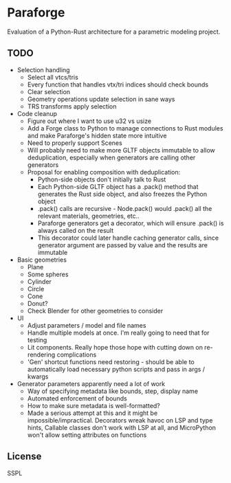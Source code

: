 # Paraforge

Evaluation of a Python-Rust architecture for a parametric modeling project.

## TODO

- Selection handling
  * Select all vtcs/tris
  * Every function that handles vtx/tri indices should check bounds
  * Clear selection
  * Geometry operations update selection in sane ways
  * TRS transforms apply selection
- Code cleanup
  * Figure out where I want to use u32 vs usize
  * Add a Forge class to Python to manage connections to Rust modules and
    make Paraforge's hidden state more intuitive
  * Need to properly support Scenes
  * Will probably need to make more GLTF objects immutable to allow
    deduplication, especially when generators are calling other generators
  * Proposal for enabling composition with deduplication:
    - Python-side objects don't initially talk to Rust
    - Each Python-side GLTF object has a .pack() method that generates the Rust
      side object, and also freezes the Python object
    - .pack() calls are recursive - Node.pack() would .pack() all the relevant
      materials, geometries, etc..
    - Paraforge generators get a decorator, which will ensure .pack() is always
      called on the result
    - This decorator could later handle caching generator calls, since generator
      argument are passed by value and the results are immutable
- Basic geometries
  * Plane
  * Some spheres
  * Cylinder
  * Circle
  * Cone
  * Donut?
  * Check Blender for other geometries to consider
- UI
  * Adjust parameters / model and file names
  * Handle multiple models at once. I'm really going to need that for testing
  * Lit components. Really hope those hope with cutting down on re-rendering
    complications
  * 'Gen' shortcut functions need restoring - should be able to automatically
    load necessary python scripts and pass in args / kwargs
- Generator parameters apparently need a lot of work
  * Way of specifying metadata like bounds, step, display name
  * Automated enforcement of bounds
  * How to make sure metadata is well-formatted?
  * Made a serious attempt at this and it might be impossible/impractical.
    Decorators wreak havoc on LSP and type hints, Callable classes don't work
    with LSP at all, and MicroPython won't allow setting attributes on functions

## License

SSPL
